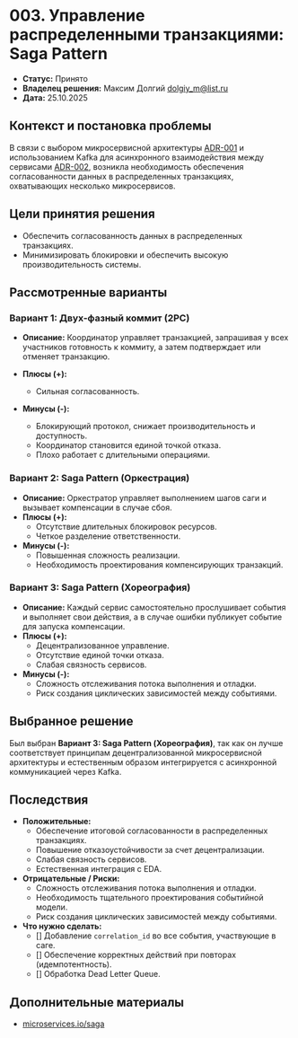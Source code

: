 # 003. Управление распределенными транзакциями: Saga Pattern

* **Статус:** Принято
* **Владелец решения:** Максим Долгий dolgiy_m@list.ru
* **Дата:** 25.10.2025

## Контекст и постановка проблемы

В связи с выбором микросервисной архитектуры [ADR-001](001-microservices-architecture.md) и использованием Kafka для
асинхронного взаимодействия между сервисами [ADR-002](002-asynchronous-messaging.md), возникла необходимость обеспечения
согласованности данных в распределенных транзакциях, охватывающих несколько микросервисов.

## Цели принятия решения

- Обеспечить согласованность данных в распределенных транзакциях.
- Минимизировать блокировки и обеспечить высокую производительность системы.

## Рассмотренные варианты

### Вариант 1: Двух-фазный коммит (2PC)

* **Описание:** Координатор управляет транзакцией, запрашивая у всех участников готовность к коммиту, а затем 
подтверждает или отменяет транзакцию.

* **Плюсы (+):**
    * Сильная согласованность.
* **Минусы (-):**
    * Блокирующий протокол, снижает производительность и доступность.
    * Координатор становится единой точкой отказа.
    * Плохо работает с длительными операциями.

### Вариант 2: Saga Pattern (Оркестрация)

* **Описание:** Оркестратор управляет выполнением шагов саги и вызывает компенсации в случае сбоя.
* **Плюсы (+):**
    * Отсутствие длительных блокировок ресурсов.
    * Четкое разделение ответственности.
* **Минусы (-):**
    * Повышенная сложность реализации.
    * Необходимость проектирования компенсирующих транзакций.

### Вариант 3: Saga Pattern (Хореография)

* **Описание:** Каждый сервис самостоятельно прослушивает события и выполняет свои действия, а в случае ошибки публикует событие для запуска компенсации.
* **Плюсы (+):**
  * Децентрализованное управление.
  * Отсутствие единой точки отказа.
  * Слабая связность сервисов.
* **Минусы (-):**
  * Сложность отслеживания потока выполнения и отладки.
  * Риск создания циклических зависимостей между событиями.

## Выбранное решение

Был выбран **Вариант 3: Saga Pattern (Хореография)**, так как он лучше соответствует принципам децентрализованной микросервисной архитектуры
и естественным образом интегрируется с асинхронной коммуникацией через Kafka.

## Последствия

* **Положительные:**
    * Обеспечение итоговой согласованности в распределенных транзакциях.
    * Повышение отказоустойчивости за счет децентрализации.
    * Слабая связность сервисов.
    * Естественная интеграция с EDA.
* **Отрицательные / Риски:**
    * Сложность отслеживания потока выполнения и отладки.
    * Необходимость тщательного проектирования событийной модели.
    * Риск создания циклических зависимостей между событиями.
* **Что нужно сделать:**
    * [] Добавление ```correlation_id``` во все события, участвующие в саге.
    * [] Обеспечение корректных действий при повторах (идемпотентность).
    * [] Обработка Dead Letter Queue.

## Дополнительные материалы

* [microservices.io/saga](https://microservices.io/patterns/data/saga.html)